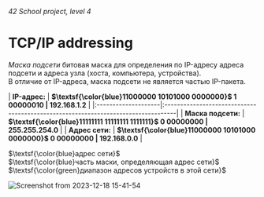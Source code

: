 _42 School project, level 4_

# TCP/IP addressing
_Маска подсети_ битовая маска для определения по IP-адресу адреса подсети и адреса узла (хоста, компьютера, устройства).  
В отличие от IP-адреса, маска подсети не является частью IP-пакета.  

| **IP-адрес:**       | **$\textsf{\color{blue}11000000 10101000 0000000}$ 1 00000010 | 192.168.1.2**    |
|:--------------------|:----------------------------------------------------------------------------------|
| **Маска подсети:**  | **$\textsf{\color{blue}11111111 11111111 1111111}$ 0 00000000 | 255.255.254.0**  |
| **Адрес сети:**     | **$\textsf{\color{blue}11000000 10101000 0000000}$ 0 00000000 | 192.168.0.0**    |

$\textsf{\color{blue}адрес сети}$  
$\textsf{\color{blue}часть маски, определяющая адрес сети}$  
$\textsf{\color{green}диапазон адресов устройств в этой сети}$  

![Screenshot from 2023-12-18 15-41-54](https://github.com/akostrik/net_practice/assets/22834202/429cb593-9681-44fd-bed8-f5629d8e2100)
